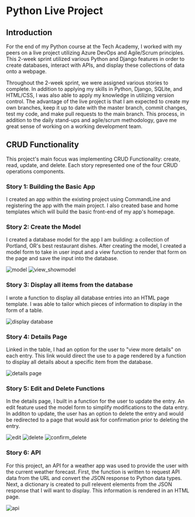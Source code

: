 # Python Live Project
## Introduction
For the end of my Python course at the Tech Academy, I worked with my peers on a live project utilizing Azure DevOps and Agile/Scrum principles. This 2-week sprint utilized various Python and Django features in order to create databases, interact with APIs, and display these collections of data onto a webpage. 

Throughout the 2-week sprint, we were assigned various stories to complete. In addition to applying my skills in Python, Django, SQLite, and HTML/CSS, I was also able to apply my knowledge in utilizing version control. The advantage of the live project is that I am expected to create my own branches, keep it up to date with the master branch, commit changes, test my code, and make pull requests to the main branch. This process, in addition to the daily stand-ups and agile/scrum methodology, gave me great sense of working on a working development team. 

## CRUD Functionality
This project's main focus was implementing CRUD Functionality: create, read, update, and delete. Each story represented one of the four CRUD operations components.

### Story 1: Building the Basic App
I created an app within the existing project using CommandLine and registering the app with the main project. I also created base and home templates which will build the basic front-end of my app's homepage.

### Story 2: Create the Model
I created a database model for the app I am building: a collection of Portland, OR's best restaurant dishes. After creating the model, I created a model form to take in user input and a view function to render that form on the page and save the input into the database. 

![model](https://user-images.githubusercontent.com/111474183/212213659-6e97f6d2-b1a8-4ebb-8a26-11768641a67f.jpg)
![view_showmodel](https://user-images.githubusercontent.com/111474183/212213676-0b81eb71-bffd-4707-b9d5-f1cee72f75af.jpg)

### Story 3: Display all items from the database
I wrote a function to display all database entries into an HTML page template. I was able to tailor which pieces of information to display in the form of a table.

![display database](https://user-images.githubusercontent.com/111474183/212213639-924f5752-d40e-4764-8ff9-b400126d80d6.jpg)


### Story 4: Details Page
Linked in the table, I had an option for the user to "view more details" on each entry. This link would direct the use to a page rendered by a function to display all details about a specific item from the database.

![details page](https://user-images.githubusercontent.com/111474183/212213628-6bb77ac8-90ca-46f5-a749-af8ba069574b.jpg)


### Story 5: Edit and Delete Functions
In the details page, I built in a function for the user to update the entry. An edit feature used the model form to simplify modifications to the data entry. In additon to update, the user has an option to delete the entry and would be redirected to a page that would ask for confirmation prior to deleting the entry.

![edit](https://user-images.githubusercontent.com/111474183/212213572-8cb753f6-a158-476f-ae6f-3ed8921e614b.jpg)
![delete](https://user-images.githubusercontent.com/111474183/212213587-7b7bb3da-35f4-4377-b809-e2456baf216a.jpg)
![confirm_delete](https://user-images.githubusercontent.com/111474183/212213595-e32cd37e-9204-400b-a5fd-2ee9f22645be.jpg)


### Story 6: API
For this project, an API for a weather app was used to provide the user with the current weather forecast. First, the function is written to request API data from the URL and convert the JSON response to Python data types. Next, a dictionary is created to pull relevent elements from the JSON response that I will want to display. This information is rendered in an HTML page.

![api](https://user-images.githubusercontent.com/111474183/212213525-9c1b0db3-d2b6-49c0-bd03-9b1a70e0c3fe.jpg)
